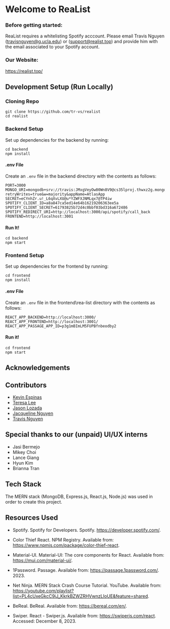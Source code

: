 # Welcome to ReaList

### Before getting started:
ReaList requires a whitelisting Spotify acccount. Please email Travis Nguyen (travisnguyen@g.ucla.edu) or (support@realist.top) and provide him with the email associated to your Spotify account.
 
### Our Website:
https://realist.top/

## Development Setup (Run Locally)

### Cloning Repo

```
git clone https://github.com/tr-vs/realist
cd realist
```

### Backend Setup

Set up dependencies for the backend by running:

```
cd backend
npm install
```

#### .env File

Create an `.env` file in the backend directory with the contents as follows:

```
PORT=3000
MONGO_URI=mongodb+srv://travis:JMxgVeyOw00Wn8V9@cs35lproj.thwxz2g.mongodb.net/?retryWrites=true&w=majority&appName=AtlasApp
SECRET=eCYnhZr.u!_L6qXvLXU@u*YZWFXJNMLqx7@TP4iw
SPOTIFY_CLIENT_ID=a8a847ca5ed14e64b16219206363ee5a
SPOTIFY_CLIENT_SECRET=61793825b72d4c0bbf03bd316a672486
SPOTIFY_REDIRECT_URI=http://localhost:3000/api/spotify/call_back
FRONTEND=http://localhost:3001
```

#### Run It!

```
cd backend
npm start
```

### Frontend Setup

Set up dependencies for the frontend by running:

```
cd frontend
npm install
```

#### .env File

Create an `.env` file in the frontend\rea-list directory with the contents as follows:

```
REACT_APP_BACKEND=http://localhost:3000/
REACT_APP_FRONTEND=http://localhost:3001/
REACT_APP_PASSAGE_APP_ID=p3g1mBImLM5FUPBfnbeodby2
```

#### Run it!

```
cd frontend
npm start
```

## Acknowledgements

## Contributors

-   [Kevin Espinas](https://github.com/kesdlvi)
-   [Teresa Lee](https://github.com/teresalee99)
-   [Jason Lozada](https://github.com/jasonlozada)
-   [Jacqueline Nguyen](https://github.com/itsjacque) <!--- update github link-->
-   [Travis Nguyen](https://github.com/tr-vs)

## Special thanks to our (unpaid) UI/UX interns

-   Jasi Bermejo
-   Mikey Choi
-   Lance Giang
-   Hyun Kim
-   Brianna Tran

## Tech Stack

The MERN stack (MongoDB, Express.js, React.js, Node.js) was used in order to create this project.

## Resources Used

- Spotify. Spotify for Developers. Spotify. https://developer.spotify.com/. 

- Color Thief React. NPM Registry. Available from: https://www.npmjs.com/package/color-thief-react. 

- Material-UI. Material-UI: The core components for React. Available from: https://mui.com/material-ui/. 

- 1Password. Passage. Available from: https://passage.1password.com/. 2023.

- Net Ninja. MERN Stack Crash Course Tutorial. YouTube. Available from: https://youtube.com/playlist?list=PL4cUxeGkcC9iJ_KkrkBZWZRHVwnzLIoUE&feature=shared. 

- BeReal. BeReal. Available from: https://bereal.com/en/. 

- Swiper. React - Swiper.js. Available from: https://swiperjs.com/react. Accessed: December 8, 2023.
